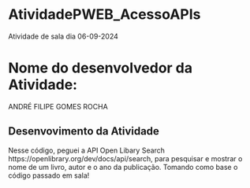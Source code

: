 # AtividadePWEB_AcessoAPIs
Atividade de sala dia 06-09-2024
<h1> Nome do desenvolvedor da Atividade: </h1>
<P>ANDRÉ FILIPE GOMES ROCHA</P>

<h2> Desenvovimento da Atividade </h2>
<P> Nesse código, peguei a API Open Libary Search https://openlibrary.org/dev/docs/api/search, para pesquisar e mostrar o nome de um livro, autor e o ano da publicação. Tomando como base o código passado em sala! </P>

